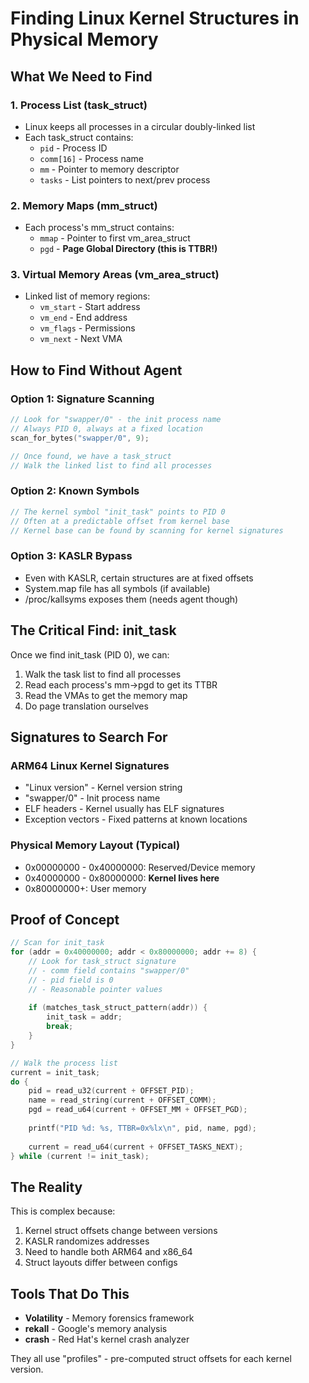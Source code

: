 # Finding Linux Kernel Structures in Physical Memory

## What We Need to Find

### 1. Process List (task_struct)
- Linux keeps all processes in a circular doubly-linked list
- Each task_struct contains:
  - `pid` - Process ID
  - `comm[16]` - Process name  
  - `mm` - Pointer to memory descriptor
  - `tasks` - List pointers to next/prev process

### 2. Memory Maps (mm_struct)
- Each process's mm_struct contains:
  - `mmap` - Pointer to first vm_area_struct
  - `pgd` - **Page Global Directory (this is TTBR!)**

### 3. Virtual Memory Areas (vm_area_struct)
- Linked list of memory regions:
  - `vm_start` - Start address
  - `vm_end` - End address  
  - `vm_flags` - Permissions
  - `vm_next` - Next VMA

## How to Find Without Agent

### Option 1: Signature Scanning
```c
// Look for "swapper/0" - the init process name
// Always PID 0, always at a fixed location
scan_for_bytes("swapper/0", 9);

// Once found, we have a task_struct
// Walk the linked list to find all processes
```

### Option 2: Known Symbols
```c
// The kernel symbol "init_task" points to PID 0
// Often at a predictable offset from kernel base
// Kernel base can be found by scanning for kernel signatures
```

### Option 3: KASLR Bypass
- Even with KASLR, certain structures are at fixed offsets
- System.map file has all symbols (if available)
- /proc/kallsyms exposes them (needs agent though)

## The Critical Find: init_task

Once we find init_task (PID 0), we can:
1. Walk the task list to find all processes
2. Read each process's mm->pgd to get its TTBR
3. Read the VMAs to get the memory map
4. Do page translation ourselves

## Signatures to Search For

### ARM64 Linux Kernel Signatures
- "Linux version" - Kernel version string
- "swapper/0" - Init process name
- ELF headers - Kernel usually has ELF signatures
- Exception vectors - Fixed patterns at known locations

### Physical Memory Layout (Typical)
- 0x00000000 - 0x40000000: Reserved/Device memory
- 0x40000000 - 0x80000000: **Kernel lives here**
- 0x80000000+: User memory

## Proof of Concept

```c
// Scan for init_task
for (addr = 0x40000000; addr < 0x80000000; addr += 8) {
    // Look for task_struct signature
    // - comm field contains "swapper/0"
    // - pid field is 0
    // - Reasonable pointer values
    
    if (matches_task_struct_pattern(addr)) {
        init_task = addr;
        break;
    }
}

// Walk the process list
current = init_task;
do {
    pid = read_u32(current + OFFSET_PID);
    name = read_string(current + OFFSET_COMM);
    pgd = read_u64(current + OFFSET_MM + OFFSET_PGD);
    
    printf("PID %d: %s, TTBR=0x%lx\n", pid, name, pgd);
    
    current = read_u64(current + OFFSET_TASKS_NEXT);
} while (current != init_task);
```

## The Reality

This is complex because:
1. Kernel struct offsets change between versions
2. KASLR randomizes addresses
3. Need to handle both ARM64 and x86_64
4. Struct layouts differ between configs

## Tools That Do This

- **Volatility** - Memory forensics framework
- **rekall** - Google's memory analysis
- **crash** - Red Hat's kernel crash analyzer

They all use "profiles" - pre-computed struct offsets for each kernel version.